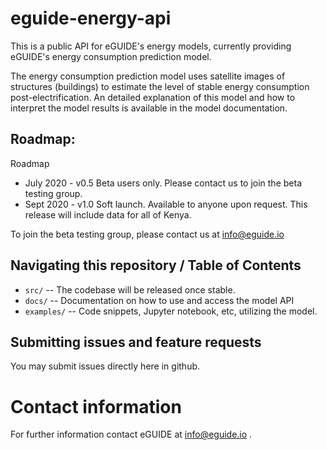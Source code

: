 # eguide-energy-api

This is a public API for eGUIDE's energy models, currently providing eGUIDE's energy consumption prediction model. 

The energy consumption prediction model uses satellite images of structures (buildings) to estimate the level of stable energy consumption post-electrification. An detailed explanation of this model and how to interpret the model results is available in the model documentation. 

## Roadmap:

Roadmap 

* July 2020 - v0.5 Beta users only. Please contact us to join the beta testing group. 
* Sept 2020 - v1.0 Soft launch. Available to anyone upon request. This release will include data for all of Kenya. 

To join the beta testing group, please contact us at info@eguide.io

## Navigating this repository / Table of Contents

 - `src/`  -- The codebase will be released once stable. 
 - `docs/` -- Documentation on how to use and access the model API
 - `examples/` -- Code snippets, Jupyter notebook, etc, utilizing the model. 

## Submitting issues and feature requests

You may submit issues directly here in github. 

# Contact information
For further information contact eGUIDE at info@eguide.io .
